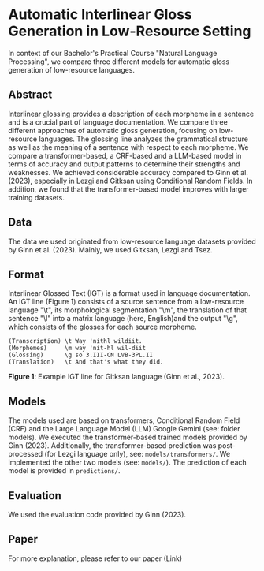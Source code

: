 # Automatic Interlinear Gloss Generation in Low-Resource Setting
In context of our Bachelor's Practical Course "Natural Language Processing", we compare three different models for automatic gloss generation of low-resource languages.

## Abstract
Interlinear glossing provides a description of
each morpheme in a sentence and is a crucial part of language documentation. We compare three different approaches of automatic
gloss generation, focusing on low-resource languages. The glossing line analyzes the grammatical structure as well as the meaning of a
sentence with respect to each morpheme. We compare a transformer-based, a CRF-based and a LLM-based model in terms of accuracy and output patterns to determine their strengths and weaknesses. We achieved considerable accuracy compared to Ginn et al. (2023), especially in Lezgi and Gitksan using Conditional Random Fields. In addition, we found that the transformer-based model improves with larger
training datasets.

## Data
The data we used originated from low-resource
language datasets provided by Ginn et al. (2023). 
Mainly, we used Gitksan, Lezgi and Tsez.

## Format
Interlinear Glossed Text (IGT) is a format used in language documentation. An IGT line (Figure 1) consists of a source sentence from a low-resource language "\t", its morphological segmentation "\m", the translation of that sentence "\l" into a matrix language (here, English)and the output "\g", which consists of the glosses for each source morpheme.

```
(Transcription) \t Way 'nithl wildiit.
(Morphemes)     \m way 'nit-hl wil-diit 
(Glossing)      \g so 3.III-CN LVB-3PL.II 
(Translation)   \t And that's what they did. 
```
**Figure 1**: Example IGT line for Gitksan language (Ginn et al., 2023).

## Models
The models used are based on transformers, Conditional Random Field (CRF) and the Large Language Model (LLM) Google Gemini (see: folder models). We executed the transformer-based trained models provided by Ginn (2023). Additionally, the transformer-based prediction was post-processed (for Lezgi language only), see: `models/transformers/`. We implemented the other two models (see: `models/`). The prediction of each model is provided in `predictions/`.

## Evaluation
We used the evaluation code provided by Ginn (2023).

## Paper
For more explanation, please refer to our paper (Link)